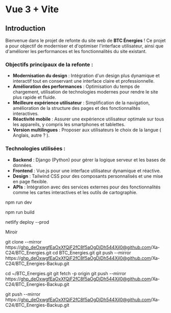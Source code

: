 # Vue 3 + Vite

## Introduction

Bienvenue dans le projet de refonte du site web de **BTC Énergies** ! Ce projet a pour objectif de moderniser et d'optimiser l'interface utilisateur, ainsi que d'améliorer les performances et les fonctionnalités du site existant.

### Objectifs principaux de la refonte :
- **Modernisation du design** : Intégration d'un design plus dynamique et interactif tout en conservant une interface claire et professionnelle.
- **Amélioration des performances** : Optimisation du temps de chargement, utilisation de technologies modernes pour rendre le site plus rapide et fluide.
- **Meilleure expérience utilisateur** : Simplification de la navigation, amélioration de la structure des pages et des fonctionnalités interactives.
- **Réactivité mobile** : Assurer une expérience utilisateur optimale sur tous les appareils, y compris les smartphones et tablettes.
- **Version multilingues** : Proposer aux utilisateurs le choix de la langue ( Anglais, autre ? ).

### Technologies utilisées :
- **Backend** : Django (Python) pour gérer la logique serveur et les bases de données.
- **Frontend** : Vue.js pour une interface utilisateur dynamique et réactive.
- **Design** : Tailwind CSS pour des composants personnalisés et une mise en page flexible.
- **APIs** : Intégration avec des services externes pour des fonctionnalités comme les cartes interactives et les outils de cartographie.

npm run dev

npm run build

netlify deploy --prod

Miroir

git clone --mirror https://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@github.com/Xa-C24/BTC_Energies.git
cd BTC_Energies.git
git push --mirror https://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@github.com/Xa-C24/BTC_Energies-Backup.git




cd ~/BTC_Energies.git
git fetch -p origin
git push --mirror https://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@github.com/Xa-C24/BTC_Energies-Backup.git

git push --mirror https://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@github.com/Xa-C24/BTC_Energies-Backup.git 
